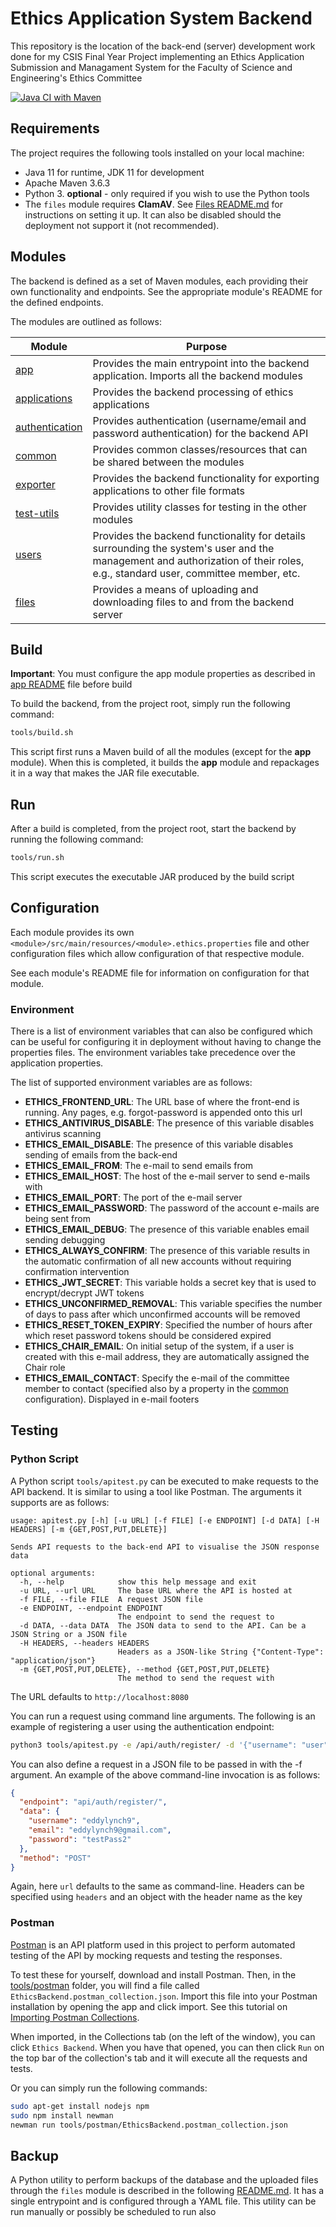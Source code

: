 # Ethics Application System Backend
This repository is the location of the back-end (server) development work done for my CSIS Final Year Project implementing an Ethics Application Submission and Managament System for the Faculty of Science and Engineering's Ethics Committee

[![Java CI with Maven](https://github.com/edwardUL99/ethics-application-system-backend/actions/workflows/maven.yml/badge.svg?branch=main)](https://github.com/edwardUL99/ethics-application-system-backend/actions/workflows/maven.yml)

## Requirements
The project requires the following tools installed on your local machine:
* Java 11 for runtime, JDK 11 for development
* Apache Maven 3.6.3
* Python 3. **optional** - only required if you wish to use the Python tools
* The `files` module requires **ClamAV**. See [Files README.md](files/README.md) for instructions on setting it up. It can also 
be disabled should the deployment not support it (not recommended).

## Modules
The backend is defined as a set of Maven modules, each providing their own functionality and endpoints. See the
appropriate module's README for the defined endpoints.

The modules are outlined as follows:

| Module                           | Purpose                                                                                                                                                                       |
|----------------------------------|-------------------------------------------------------------------------------------------------------------------------------------------------------------------------------|
| [app](app)                       | Provides the main entrypoint into the backend application. Imports all the backend modules                                                                                    |
| [applications](applications)     | Provides the backend processing of ethics applications                                                                                                                        |
| [authentication](authentication) | Provides authentication (username/email and password authentication) for the backend API                                                                                      |
| [common](common)                 | Provides common classes/resources that can be shared between the modules                                                                                                      |
| [exporter](exporter)             | Provides the backend functionality for exporting applications to other file formats                                                                                           |
| [test-utils](test-utils)         | Provides utility classes for testing in the other modules                                                                                                                     |
| [users](users)                   | Provides the backend functionality for details surrounding the system's user and the management and authorization of their roles, e.g., standard user, committee member, etc. |
| [files](files)                   | Provides a means of uploading and downloading files to and from the backend server                                                                                            |

## Build
**Important**: You must configure the app module properties as described in [app README](app/README.md) file before build

To build the backend, from the project root, simply run the following command:
```bash
tools/build.sh
```
This script first runs a Maven build of all the modules (except for the **app** module). When this is completed, it builds
the **app** module and repackages it in a way that makes the JAR file executable.

## Run
After a build is completed, from the project root, start the backend by running the following command:
```bash
tools/run.sh
```
This script executes the executable JAR produced by the build script

## Configuration
Each module provides its own `<module>/src/main/resources/<module>.ethics.properties` file and other configuration files which allow
configuration of that respective module.

See each module's README file for information on configuration for that module.

### Environment
There is a list of environment variables that can also be configured which can be useful for configuring it in deployment
without having to change the properties files. The environment variables take precedence over the application properties.

The list of supported environment variables are as follows:
* **ETHICS_FRONTEND_URL**: The URL base of where the front-end is running. Any pages, e.g. forgot-password is appended onto
this url
* **ETHICS_ANTIVIRUS_DISABLE**: The presence of this variable disables antivirus scanning
* **ETHICS_EMAIL_DISABLE**: The presence of this variable disables sending of emails from the back-end
* **ETHICS_EMAIL_FROM**: The e-mail to send emails from
* **ETHICS_EMAIL_HOST**: The host of the e-mail server to send e-mails with
* **ETHICS_EMAIL_PORT**: The port of the e-mail server
* **ETHICS_EMAIL_PASSWORD**: The password of the account e-mails are being sent from
* **ETHICS_EMAIL_DEBUG**: The presence of this variable enables email sending debugging
* **ETHICS_ALWAYS_CONFIRM**: The presence of this variable results in the automatic confirmation of all new accounts without requiring
confirmation intervention
* **ETHICS_JWT_SECRET**: This variable holds a secret key that is used to encrypt/decrypt JWT tokens
* **ETHICS_UNCONFIRMED_REMOVAL**: This variable specifies the number of days to pass after which unconfirmed accounts will be
removed
* **ETHICS_RESET_TOKEN_EXPIRY**: Specified the number of hours after which reset password tokens should be considered expired
* **ETHICS_CHAIR_EMAIL**: On initial setup of the system, if a user is created with this e-mail address, they are automatically assigned the Chair role
* **ETHICS_EMAIL_CONTACT**: Specify the e-mail of the committee member to contact (specified also by a property in the [common](common/src/main/resources/common.ethics.properties)
configuration). Displayed in e-mail footers

## Testing

### Python Script
A Python script ``tools/apitest.py`` can be executed to make requests to the API backend. It is similar to using a tool
like Postman. The arguments it supports are as follows:
```
usage: apitest.py [-h] [-u URL] [-f FILE] [-e ENDPOINT] [-d DATA] [-H HEADERS] [-m {GET,POST,PUT,DELETE}]

Sends API requests to the back-end API to visualise the JSON response data

optional arguments:
  -h, --help            show this help message and exit
  -u URL, --url URL     The base URL where the API is hosted at
  -f FILE, --file FILE  A request JSON file
  -e ENDPOINT, --endpoint ENDPOINT
                        The endpoint to send the request to
  -d DATA, --data DATA  The JSON data to send to the API. Can be a JSON String or a JSON file
  -H HEADERS, --headers HEADERS
                        Headers as a JSON-like String {"Content-Type": "application/json"}
  -m {GET,POST,PUT,DELETE}, --method {GET,POST,PUT,DELETE}
                        The method to send the request with

```

The URL defaults to `http://localhost:8080`

You can run a request using command line arguments. The following is an example of registering a user using the authentication endpoint:
```bash
python3 tools/apitest.py -e /api/auth/register/ -d '{"username": "user", "email": "user@ul.ie", "password": "password"}' -m POST
```

You can also define a request in a JSON file to be passed in with the -f argument. An example of the above command-line invocation is as follows:
```json
{
  "endpoint": "api/auth/register/",
  "data": {
    "username": "eddylynch9",
    "email": "eddylynch9@gmail.com",
    "password": "testPass2"
  }, 
  "method": "POST"
}
```

Again, here `url` defaults to the same as command-line. Headers can be specified using `headers` and an object with the header name as the key

### Postman
[Postman](https://www.postman.com/) is an API platform used in this project to perform automated testing of the API by
mocking requests and testing the responses.

To test these for yourself, download and install Postman. Then, in the [tools/postman](tools/postman) folder, you will find a
file called `EthicsBackend.postman_collection.json`. Import this file into your Postman installation by opening the app
and click import. See this tutorial on [Importing Postman Collections](https://learning.postman.com/docs/getting-started/importing-and-exporting-data/).

When imported, in the Collections tab (on the left of the window), you can click `Ethics Backend`. When you have that opened,
you can then click `Run` on the top bar of the collection's tab and it will execute all the requests and tests.

Or you can simply run the following commands:
```bash
sudo apt-get install nodejs npm
sudo npm install newman
newman run tools/postman/EthicsBackend.postman_collection.json
```

## Backup
A Python utility to perform backups of the database and the uploaded files through the `files` module is described
in the following [README.md](tools/backup/README.md). It has a single entrypoint and is configured through a YAML file.
This utility can be run manually or possibly be scheduled to run also

